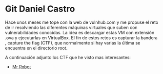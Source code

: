 # Git Daniel Castro

Hace unos meses me tope con la web de vulnhub.com y me propuse el reto de ir resolviendo las diferentes máquinas virtuales que suben con vulnerabilidades conocidas.
La idea es descargar estas VM con extensión .ova y ejecutarlas en VirtualBox. El fin de estos retos es capturar la bandera , capture the flag (CTF), que normalmente si hay varias la última se encuentra en el directorio root.


A continuación adjunto los CTF que he visto mas interesantes:

* [Mr Robot](https://danielcastropalomares.github.io/security/)
